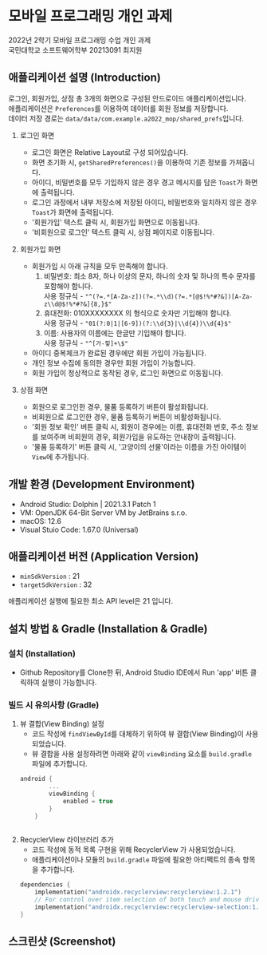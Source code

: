 # 모바일 프로그래밍 개인 과제
2022년 2학기 모바일 프로그래밍 수업 개인 과제 <br />
국민대학교 소프트웨어학부 20213091 최지원

## 애플리케이션 설명 (Introduction)
로그인, 회원가입, 상점 총 3개의 화면으로 구성된 안드로이드 애플리케이션입니다.<br/>
애플리케이션은 `Preferences`를 이용하여 데이터를 회원 정보를 저장합니다.<br/>
데이터 저장 경로는 `data/data/com.example.a2022_mop/shared_prefs`입니다.
1. 로그인 화면
    - 로그인 화면은 Relative Layout로 구성 되어있습니다.
    - 화면 초기화 시, `getSharedPreferences()`을 이용하여 기존 정보를 가져옵니다.
    - 아이디, 비밀번호를 모두 기입하지 않은 경우 경고 메시지를 담은 `Toast`가 화면에 출력됩니다.
    - 로그인 과정에서 내부 저장소에 저장된 아이디, 비밀번호와 일치하지 않은 경우 `Toast`가 화면에 출력됩니다.
    - '회원가입' 텍스트 클릭 시, 회원가입 화면으로 이동됩니다.
    - '비회원으로 로그인' 텍스트 클릭 시, 상점 페이지로 이동됩니다.

2. 회원가입 화면
    - 회원가입 시 아래 규칙을 모두 만족해야 합니다.
        1. 비밀번호: 최소 8자, 하나 이상의 문자, 하나의 숫자 및 하나의 특수 문자를 포함해야 합니다.<br>
        사용 정규식 - `"^(?=.*[A-Za-z])(?=.*\\d)(?=.*[@$!%*#?&])[A-Za-z\\d@$!%*#?&]{8,}$"`
        2. 휴대전화: 010XXXXXXXX 의 형식으로 숫자만 기입해야 합니다.<br>
        사용 정규식 - `"01(?:0|1|[6-9])(?:\\d{3}|\\d{4})\\d{4}$"`
        3. 이름: 사용자의 이름에는 한글만 기입해야 합니다.<br>
        사용 정규식 - `"^[가-힣]+\$"`
    - 아이디 중복체크가 완료된 경우에만 회원 가입이 가능됩니다.
    - 개인 정보 수집에 동의한 경우만 회원 가입이 가능합니다.
    - 회원 가입이 정상적으로 동작된 경우, 로그인 화면으로 이동됩니다.

3. 상점 화면
    - 회원으로 로그인한 경우, 물품 등록하기 버튼이 활성화됩니다.
    - 비회원으로 로그인한 경우, 물품 등록하기 버튼이 비활성화됩니다.
    - '회원 정보 확인' 버튼 클릭 시, 회원이 경우에는 이름, 휴대전화 번호, 주소 정보를 보여주며 비회원의 경우, 회원가입을 유도하는 안내창이 출력됩니다.
    - '물품 등록하기' 버튼 클릭 시, '고양이의 선물'이라는 이름을 가진 아이템이 `View`에 추가됩니다.

## 개발 환경 (Development Environment)
- Android Studio: Dolphin | 2021.3.1 Patch 1
- VM: OpenJDK 64-Bit Server VM by JetBrains s.r.o.
- macOS: 12.6
- Visual Stuio Code: 1.67.0 (Universal)

## 애플리케이션 버전 (Application Version)
- `minSdkVersion` : 21
- `targetSdkVersion` : 32 

애플리케이션 실행에 필요한 최소 API level은 21 입니다.

## 설치 방법 & Gradle (Installation & Gradle)
### 설치 (Installation)
- Github Repository를 Clone한 뒤, Android Studio IDE에서 Run 'app' 버튼 클릭하여 실행이 가능합니다.

### 빌드 시 유의사항 (Gradle)

1. 뷰 결합(View Binding) 설정
    - 코드 작성에 `findViewById`를 대체하기 위하여 뷰 결합(View Binding)이 사용되었습니다.
    - 뷰 결합을 사용 설정하려면 아래와 같이 `viewBinding` 요소를 `build.gradle` 파일에 추가합니다.
    ```kotlin
    android {
            ...
            viewBinding {
                enabled = true
            }
        }
        
    ```
2. RecyclerView 라이브러리 추가
    - 코드 작성에 동적 목록 구현을 위해 RecyclerView 가 사용되었습니다.
    - 애플리케이션이나 모듈의 `build.gradle` 파일에 필요한 아티팩트의 종속 항목을 추가합니다.
    ```kotlin
    dependencies {
        implementation("androidx.recyclerview:recyclerview:1.2.1")
        // For control over item selection of both touch and mouse driven selection
        implementation("androidx.recyclerview:recyclerview-selection:1.1.0")
    }
    ```

## 스크린샷 (Screenshot)


